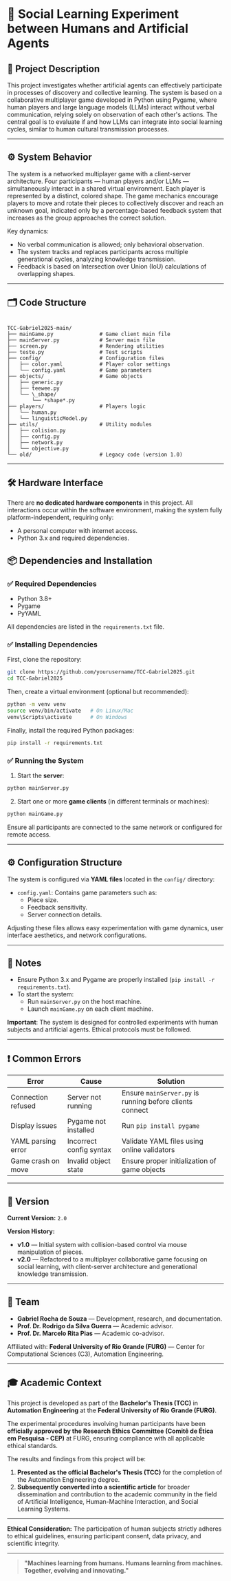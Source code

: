 # 🤖 Social Learning Experiment between Humans and Artificial Agents

## 📝 Project Description

This project investigates whether artificial agents can effectively participate in processes of discovery and collective learning. The system is based on a collaborative multiplayer game developed in Python using Pygame, where human players and large language models (LLMs) interact without verbal communication, relying solely on observation of each other's actions. The central goal is to evaluate if and how LLMs can integrate into social learning cycles, similar to human cultural transmission processes.

---

## ⚙️ System Behavior

The system is a networked multiplayer game with a client-server architecture. Four participants — human players and/or LLMs — simultaneously interact in a shared virtual environment. Each player is represented by a distinct, colored shape. The game mechanics encourage players to move and rotate their pieces to collectively discover and reach an unknown goal, indicated only by a percentage-based feedback system that increases as the group approaches the correct solution.

Key dynamics:

- No verbal communication is allowed; only behavioral observation.
- The system tracks and replaces participants across multiple generational cycles, analyzing knowledge transmission.
- Feedback is based on Intersection over Union (IoU) calculations of overlapping shapes.

---

## 🗂️ Code Structure

```

TCC-Gabriel2025-main/
├── mainGame.py               # Game client main file
├── mainServer.py             # Server main file
├── screen.py                 # Rendering utilities
├── teste.py                  # Test scripts
├── config/                   # Configuration files
│   ├── color.yaml            # Player color settings
│   └── config.yaml           # Game parameters
├── objects/                  # Game objects
│   ├── generic.py
│   ├── teewee.py
│   └── \_shape/
│       └── *shape*.py
├── players/                  # Players logic
│   └── human.py
│   └── linguisticModel.py    
├── utils/                    # Utility modules
│   ├── colision.py
│   ├── config.py
│   ├── network.py
│   └── objective.py
└── old/                      # Legacy code (version 1.0)

````

---

## 🛠️ Hardware Interface

There are **no dedicated hardware components** in this project. All interactions occur within the software environment, making the system fully platform-independent, requiring only:

- A personal computer with internet access.
- Python 3.x and required dependencies.

## 📦 Dependencies and Installation

### ✅ Required Dependencies

- Python 3.8+  
- Pygame  
- PyYAML  

All dependencies are listed in the `requirements.txt` file.

### ✅ Installing Dependencies

First, clone the repository:

```bash
git clone https://github.com/yourusername/TCC-Gabriel2025.git
cd TCC-Gabriel2025
````

Then, create a virtual environment (optional but recommended):

```bash
python -m venv venv
source venv/bin/activate   # On Linux/Mac
venv\Scripts\activate      # On Windows
```

Finally, install the required Python packages:

```bash
pip install -r requirements.txt
```

### ✅ Running the System

1. Start the **server**:

```bash
python mainServer.py
```

2. Start one or more **game clients** (in different terminals or machines):

```bash
python mainGame.py
```

Ensure all participants are connected to the same network or configured for remote access.

---

## ⚙️ Configuration Structure

The system is configured via **YAML files** located in the `config/` directory:

- `config.yaml`: Contains game parameters such as:
  - Piece size.
  - Feedback sensitivity.
  - Server connection details.

Adjusting these files allows easy experimentation with game dynamics, user interface aesthetics, and network configurations.

---

## 📝 Notes

- Ensure Python 3.x and Pygame are properly installed (`pip install -r requirements.txt`).
- To start the system:
  - Run `mainServer.py` on the host machine.
  - Launch `mainGame.py` on each client machine.

**Important**: The system is designed for controlled experiments with human subjects and artificial agents. Ethical protocols must be followed.

---

## ❗ Common Errors

| Error              | Cause                   | Solution                                                 |
| ------------------ | ----------------------- | -------------------------------------------------------- |
| Connection refused | Server not running      | Ensure `mainServer.py` is running before clients connect |
| Display issues     | Pygame not installed    | Run `pip install pygame`                                 |
| YAML parsing error | Incorrect config syntax | Validate YAML files using online validators              |
| Game crash on move | Invalid object state    | Ensure proper initialization of game objects             |

---

## 📌 Version

**Current Version:** `2.0`

**Version History:**

* **v1.0** — Initial system with collision-based control via mouse manipulation of pieces.
* **v2.0** — Refactored to a multiplayer collaborative game focusing on social learning, with client-server architecture and generational knowledge transmission.

---

## 👥 Team

* **Gabriel Rocha de Souza** — Development, research, and documentation.
* **Prof. Dr. Rodrigo da Silva Guerra** — Academic advisor.
* **Prof. Dr. Marcelo Rita Pias** — Academic co-advisor.

Affiliated with:
**Federal University of Rio Grande (FURG)** — Center for Computational Sciences (C3), Automation Engineering.

---

## 🎓 Academic Context

This project is developed as part of the **Bachelor's Thesis (TCC)** in **Automation Engineering** at the **Federal University of Rio Grande (FURG)**.

The experimental procedures involving human participants have been **officially approved by the Research Ethics Committee (Comitê de Ética em Pesquisa - CEP)** at FURG, ensuring compliance with all applicable ethical standards.

The results and findings from this project will be:

1. **Presented as the official Bachelor's Thesis (TCC)** for the completion of the Automation Engineering degree.
2. **Subsequently converted into a scientific article** for broader dissemination and contribution to the academic community in the field of Artificial Intelligence, Human-Machine Interaction, and Social Learning Systems.

---

**Ethical Consideration:**
The participation of human subjects strictly adheres to ethical guidelines, ensuring participant consent, data privacy, and scientific integrity.

---

> **"Machines learning from humans. Humans learning from machines. Together, evolving and innovating."**
